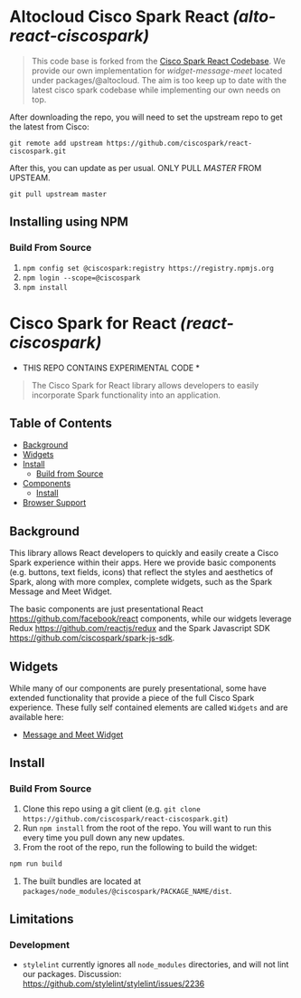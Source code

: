 # Altocloud Cisco Spark React _(alto-react-ciscospark)_

> This code base is forked from the [Cisco Spark React Codebase](https://github.com/ciscospark/spark-js-sdk/tree/master/packages/widget-message-meet). We provide our own implementation for _widget-message-meet_ located under packages/@altocloud. The aim is too keep up to date with the latest cisco spark codebase while implementing our own needs on top.

After downloading the repo, you will need to set the upstream repo to get the latest from Cisco:
```
git remote add upstream https://github.com/ciscospark/react-ciscospark.git
```

After this, you can update as per usual. ONLY PULL *MASTER* FROM UPSTEAM.
```
git pull upstream master
```

## Installing using NPM

### Build From Source

1.  `npm config set @ciscospark:registry https://registry.npmjs.org`
1.  `npm login --scope=@ciscospark`
1.  `npm install`

# Cisco Spark for React _(react-ciscospark)_

* THIS REPO CONTAINS EXPERIMENTAL CODE *

> The Cisco Spark for React library allows developers to easily incorporate Spark functionality into an application.

## Table of Contents
- [Background](#background)
- [Widgets](#widgets)
- [Install](#install)
  - [Build from Source](#build-from-source)
- [Components](#components)
  - [Install](#install)
-   [Browser Support](#browser-support)

## Background

This library allows React developers to quickly and easily create a Cisco Spark experience within their apps. Here we provide basic components (e.g. buttons, text fields, icons) that reflect the styles and aesthetics of Spark, along with more complex, complete widgets, such as the Spark Message and Meet Widget.

The basic components are just presentational React <https://github.com/facebook/react> components, while our widgets leverage Redux <https://github.com/reactjs/redux> and the Spark Javascript SDK <https://github.com/ciscospark/spark-js-sdk>.

## Widgets

While many of our components are purely presentational, some have extended functionality that provide a piece of the full Cisco Spark experience. These fully self contained elements are called `Widgets` and are available here:

*  [Message and Meet Widget](./packages/node_modules/@ciscospark/widget-message-meet)

## Install

### Build From Source

1.  Clone this repo using a git client (e.g. `git clone https://github.com/ciscospark/react-ciscospark.git`)
1.  Run `npm install` from the root of the repo. You will want to run this every time you pull down any new updates.
1.  From the root of the repo, run the following to build the widget:

  ```sh
  npm run build
  ```
1.  The built bundles are located at `packages/node_modules/@ciscospark/PACKAGE_NAME/dist`.


## Limitations
### Development

* `stylelint` currently ignores all `node_modules` directories, and will not lint our packages. Discussion: <https://github.com/stylelint/stylelint/issues/2236>
